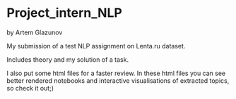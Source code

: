 # Project_intern_NLP 
by Artem Glazunov

 My submission of a test NLP assignment on Lenta.ru dataset. 
 
 Includes theory and my solution of a task.
 
 I also put some html files for a faster review. 
 In these html files you can see better rendered notebooks and interactive visualisations of extracted topics, so check it out;)
